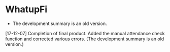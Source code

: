 # WhatupFi
* The development summary is an old version.

[17-12-07]
Completion of final product.
Added the manual attendance check function and corrected various errors.
(The development summary is an old version.)
